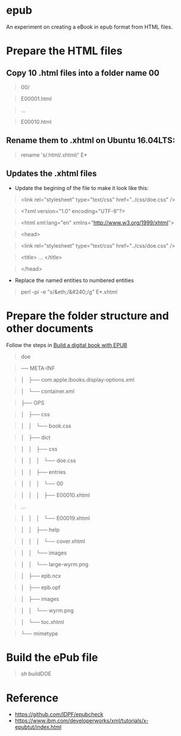 # epub
An experiment on creating a eBook in epub format from HTML files.

# Prepare the HTML files
## Copy 10 .html files into a folder name 00
>  00/

>    E00001.html

>    ...

>    E00010.html

## Rename them to .xhtml on Ubuntu 16.04LTS:
>  rename 's/.html/.xhtml/' E*

## Updates the .xhtml files
* Update the begining of the file to make it look like this:

>  &lt;link rel="stylesheet" type="text/css" href="../css/doe.css" /&gt;

>  &lt;?xml version="1.0" encoding="UTF-8"?&gt;

>  &lt;html xml:lang="en" xmlns="http://www.w3.org/1999/xhtml"&gt;

>  &lt;head&gt;

>  &lt;link rel="stylesheet" type="text/css" href="../css/doe.css" /&gt;

>  &lt;title&gt; ... &lt;/title&gt;

>  &lt;/head&gt;

* Replace the named entities to numbered entities
>  perl -pi -e "s/&amp;eth;/&amp;#240;/g" E*.xhtml

# Prepare the folder structure and other documents 
Follow the steps in [Build a digital book with EPUB](https://www.ibm.com/developerworks/xml/tutorials/x-epubtut/index.html)
>  doe

>  ── META-INF

>  │   ├── com.apple.ibooks.display-options.xml

>  │   └── container.xml

>  ├── OPS

>  │   ├── css

>  │   │   └── book.css

>  │   ├── dict

>  │   │   ├── css

>  │   │   │   └── doe.css

>  │   │   ├── entries

>  │   │   │   └── 00

>  │   │   │       ├── E00010.xhtml

>  ...

>  │   │   │       └── E00019.xhtml

>  │   │   ├── help

>  │   │   │   └── cover.xhtml

>  │   │   └── images

>  │   │       └── large-wyrm.png

>  │   ├── epb.ncx

>  │   ├── epb.opf

>  │   ├── images

>  │   │   └── wyrm.png

>  │   └── toc.xhtml

>  └── mimetype

# Build the ePub file
>  sh buildDOE

# Reference
* https://github.com/IDPF/epubcheck
* https://www.ibm.com/developerworks/xml/tutorials/x-epubtut/index.html
